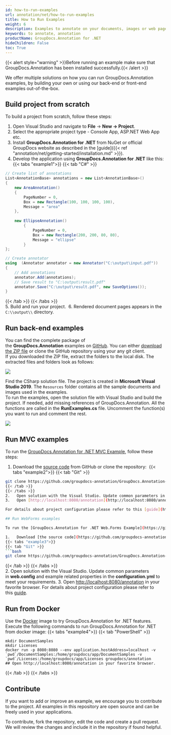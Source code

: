 ```yaml
---
id: how-to-run-examples
url: annotation/net/how-to-run-examples
title: How to Run Examples
weight: 6
description: Examples to annotate on your documents, images or web pages using C#.
keywords: to annotate, annotation
productName: GroupDocs.Annotation for .NET
hideChildren: False
toc: True
---
```

{{< alert style="warning" >}}Before running an example make sure that GroupDocs.Annotation has been installed successfully.{{< /alert >}}

We offer multiple solutions on how you can run GroupDocs.Annotation examples, by building your own or using our back-end or front-end examples out-of-the-box.

## Build project from scratch

To build a project from scratch, follow these steps:

1.   Open Visual Studio and navigate to **File** -> **New **\->** Project**.
2.   Select the appropriate project type - Console App, ASP.NET Web App etc.
3.   Install **GroupDocs.Annotation for .NET** from NuGet or official GroupDocs website as described in the [guide]({{< ref "annotation/net/getting-started/installation.md" >}}).
4.   Develop the application using **GroupDocs.Annotation for .NET** like this:
{{< tabs "example1">}}
{{< tab "C#" >}}  
```csharp
// Create list of annotations
List<AnnotationBase> annotations = new List<AnnotationBase>()
{
    new AreaAnnotation()
    {
        PageNumber = 0,
        Box = new Rectangle(100, 100, 100, 100),
        Message = "area"
    },
                
    new EllipseAnnotation()
        {
            PageNumber = 0,
            Box = new Rectangle(200, 200, 80, 80),
            Message = "ellipse"
        }
};

// Create annotator
using  (Annotator annotator = new Annotator("C:\output\input.pdf"))
{
    // Add annotations
    annotator.Add(annotations);
    // Save result to "C:\output\result.pdf"
    annotator.Save("C:\output\result.pdf", new SaveOptions());
}
```
{{< /tab >}}
{{< /tabs >}}    
5.   Build and run your project. 
6.   Rendered document pages appears in the `C:\\output\\` directory.

## Run back-end examples

You can find the complete package of the **GroupDocs.Annotation** examples on [GitHub](https://github.com/groupdocs-annotation/GroupDocs.Annotation-for-.NET). You can either [download the ZIP file](https://github.com/groupdocs-annotation/GroupDocs.Annotation-for-.NET/archive/master.zip) or clone the GitHub repository using your any git client.  
If you downloaded the ZIP file, extract the folders to the local disk. The extracted files and folders look as follows:

![](/annotation/net/images/how-to-run-examples.png)

Find the CSharp solution file. The project is created in **Microsoft Visual Studio 2019**. The `Resources` folder contains all the sample documents and images used in the examples.  
To run the examples, open the solution file with Visual Studio and build the project. If needed, add missing references of GroupDocs.Annotation. All the functions are called in the **RunExamples.cs** file. Uncomment the function(s) you want to run and comment the rest.

![](/annotation/net/images/how-to-run-examples_1.png)

## Run MVC examples

To run the [GroupDocs.Annotation for .NET MVC Example](https://github.com/groupdocs-annotation/GroupDocs.Annotation-for-.NET-MVC), follow these steps:

1.   Download the [source code](https://github.com/groupdocs-annotation/GroupDocs.Annotation-for-.NET-MVC/archive/master.zip) from GitHub or clone the repository: 
{{< tabs "example2">}}
{{< tab "Git" >}} 
```bash
git clone https://github.com/groupdocs-annotation/GroupDocs.Annotation-for-.NET-MVC
{{< /tab >}}
{{< /tabs >}}  
2.   Open solution with the Visual Studio. Update common parameters in **web.config** and example related properties in **configuration.yml** to meet your requirements.  
3.   Open [http://localhost:8080/annotation](http://localhost:8080/annotation) in your favorite browser.

For details about project configuration please refer to this [guide](https://github.com/groupdocs-annotation/GroupDocs.Annotation-for-.NET-MVC#configuration).

## Run WebForms examples

To run the [GroupDocs.Annotation for .NET Web.Forms Example](https://github.com/groupdocs-annotation/GroupDocs.Annotation-for-.NET-WebForms), follow these steps:

1.   Download [the source code](https://github.com/groupdocs-annotation/GroupDocs.Annotation-for-.NET-WebForms/archive/master.zip) from GitHub or clone this repository:
{{< tabs "example3">}}
{{< tab "Git" >}} 
```bash
git clone https://github.com/groupdocs-annotation/GroupDocs.Annotation-for-.NET-WebForms.git
```
{{< /tab >}}
{{< /tabs >}}  
2.   Open solution with the Visual Studio. Update common parameters in **web.config** and example related properties in the **configuration.yml** to meet your requirements.
3.   Open [http://localhost:8080/annotation](http://localhost:8080/annotation) in your favorite browser.
For details about project configuration please refer to this [guide](https://github.com/groupdocs-annotation/GroupDocs.Annotation-for-.NET-WebForms#configuration).

## Run from Docker

Use the [Docker](https://www.docker.com/) image to try GroupDocs.Annotation for .NET features. Execute the following commands to run GroupDocs.Annotation for .NET from docker image:
{{< tabs "example4">}}
{{< tab "PowerShell" >}}
```
mkdir DocumentSamples
mkdir Licenses
docker run -p 8080:8080 --env application.hostAddress=localhost -v `pwd`/DocumentSamples:/home/groupdocs/app/DocumentSamples -v `pwd`/Licenses:/home/groupdocs/app/Licenses groupdocs/annotation
## Open http://localhost:8080/annotation in your favorite browser.
```
{{< /tab >}}
{{< /tabs >}}

## Contribute

If you want to add or improve an example, we encourage you to contribute to the project. All examples in this repository are open source and can be freely used in your applications.

To contribute, fork the repository, edit the code and create a pull request. We will review the changes and include it in the repository if found helpful.
